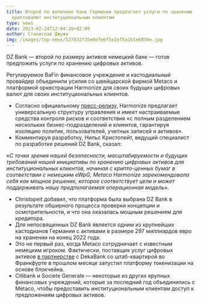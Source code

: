 ```yaml
---
title: Второй по величине банк Германии предлагает услуги по хранению
  криптовалют институциональным клиентам
type: news
date: 2023-02-24T12:04:28+02:00
author: Станислав Джужа
img: /images/top-news/527832f35e0efe6f5e2ef5a1b1e6850e.jpg
---
```

DZ Bank — второй по размеру активов немецкий банк — готов предложить услуги по хранению цифровых активов.

Регулируемое BaFin финансовое учреждение и кастодиальный провайдер объединили усилия со швейцарской фирмой Metaco и платформой оркестрации Harmonize для своих будущих цифровых валют для своих институциональных клиентов.



* Согласно официальному [пресс-релизу,](https://www.prnewswire.com/news-releases/dz-bank-selects-metaco-harmonize-to-underpin-its-institutional-digital-asset-custody-offering-301751883.html) Harmonize предлагает универсальную структуру управления и имеет настраиваемые средства контроля рисков и соответствия «с полным разделением нескольких бизнес-подразделений и клиентов, гарантируя изоляцию политик, пользователей, учетных записей и активов».
* Комментируя разработку, Нильс Кристопейт, ведущий специалист по разработке решений DZ Bank, сказал:

«*С точки зрения нашей безопасности, масштабируемости и будущих требований нашей инициативы по хранению цифровых активов для институциональных клиентов, начиная с крипто-ценных бумаг в соответствии с немецким eWpG, Metaco Harmonize зарекомендовала себя как мощное решение, которое соответствует цели и может поддерживать нашу предполагаемая операционная модель*».



* Christopeit добавил, что платформа была выбрана DZ Bank в результате обширного процесса проверки концепции и осмотрительности, и что она оказалась мощным решением для кредитора.
* Для непосвященных DZ Bank является одним из крупнейших кастодианов Германии с активами в размере 297 миллиардов евро на хранении на конец 2022 года.
* Это не первый раз, когда Metaco сотрудничает с известным немецким игроком. Фактически, поставщик услуг цифровых активов [в партнерстве](https://www.prnewswire.com/news-releases/metaco-harmonize-selected-by-dekabank-as-core-platform-for-institutional-digital-asset-offering-301733158.html) с DekaBank со штаб-квартирой во Франкфурте в прошлом месяце запустил платформу токенизации на основе блокчейна.
* Citibank и Societe Generale — некоторые из других крупных финансовых учреждений, которые за последний год объединились с Metaco, чтобы предоставить институциональным клиентам доступ к предложениям цифровых активов.